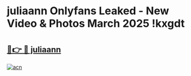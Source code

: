 # juliaann Onlyfans Leaked - New Video & Photos March 2025 !kxgdt

# <h2><a href="https://5kis78.iuczelnia.edu.pl?title=juliaann&ref=kxgdt">🔗👉 🔴 juliaann</a></h2>

[![acn](https://github.com/user-attachments/assets/0f9c940e-d8b0-45ae-aac7-cd30a18b3e1c)](https://5kis78.iuczelnia.edu.pl?title=juliaann&ref=kxgdt)

